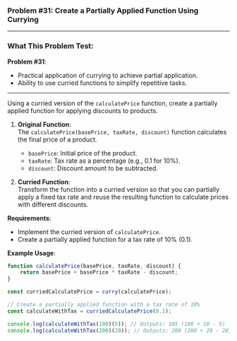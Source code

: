 ### Problem #31: Create a Partially Applied Function Using Currying

---

### What This Problem Test:

**Problem #31**:

-   Practical application of currying to achieve partial application.
-   Ability to use curried functions to simplify repetitive tasks.

---

Using a curried version of the `calculatePrice` function, create a partially applied function for applying discounts to products.

1. **Original Function**:  
   The `calculatePrice(basePrice, taxRate, discount)` function calculates the final price of a product.

    - `basePrice`: Initial price of the product.
    - `taxRate`: Tax rate as a percentage (e.g., 0.1 for 10%).
    - `discount`: Discount amount to be subtracted.

2. **Curried Function**:  
   Transform the function into a curried version so that you can partially apply a fixed tax rate and reuse the resulting function to calculate prices with different discounts.

**Requirements**:

-   Implement the curried version of `calculatePrice`.
-   Create a partially applied function for a tax rate of 10% (0.1).

**Example Usage**:

```javascript
function calculatePrice(basePrice, taxRate, discount) {
    return basePrice + basePrice * taxRate - discount;
}

const curriedCalculatePrice = curry(calculatePrice);

// Create a partially applied function with a tax rate of 10%
const calculateWithTax = curriedCalculatePrice(0.1);

console.log(calculateWithTax(100)(5)); // Outputs: 105 (100 + 10 - 5)
console.log(calculateWithTax(200)(20)); // Outputs: 200 (200 + 20 - 20)
```
